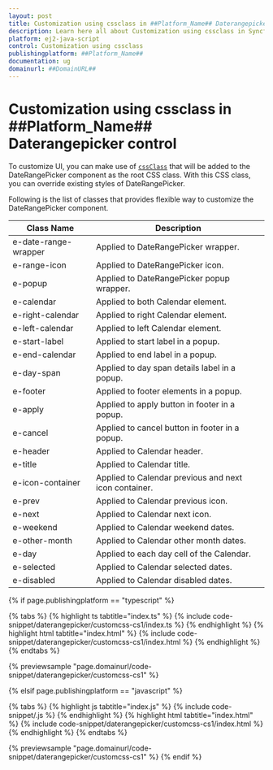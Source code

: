 ```yaml
---
layout: post
title: Customization using cssclass in ##Platform_Name## Daterangepicker control | Syncfusion
description: Learn here all about Customization using cssclass in Syncfusion ##Platform_Name## Daterangepicker control of Syncfusion Essential JS 2 and more.
platform: ej2-java-script
control: Customization using cssclass 
publishingplatform: ##Platform_Name##
documentation: ug
domainurl: ##DomainURL##
---
```


# Customization using cssclass in ##Platform_Name## Daterangepicker control

To customize UI, you can make use of [`cssClass`](../../api/daterangepicker#cssclass) that will be added to the DateRangePicker component as the root CSS class. With this CSS class, you can override existing styles of DateRangePicker.

Following is the list of classes that provides flexible way to customize the DateRangePicker component.

| **Class Name** | **Description** |
| --- | --- |
| e-date-range-wrapper | Applied to DateRangePicker wrapper. |
| e-range-icon | Applied to DateRangePicker icon. |
| e-popup | Applied to DateRangePicker popup wrapper.|
| e-calendar | Applied to both Calendar element. |
| e-right-calendar | Applied to right Calendar element. |
| e-left-calendar | Applied to left Calendar element. |
| e-start-label | Applied to start label in a popup. |
| e-end-calendar | Applied to end label in a popup. |
| e-day-span | Applied to day span details label in a popup. |
| e-footer | Applied to footer elements in a popup. |
| e-apply | Applied to apply button in footer in a popup. |
| e-cancel | Applied to cancel button in footer in a popup. |
| e-header | Applied to Calendar header.|
| e-title |Applied to Calendar title. |
| e-icon-container | Applied to Calendar previous and next icon container.|
| e-prev |  Applied to Calendar previous icon.|
| e-next | Applied to Calendar next icon.|
| e-weekend | Applied to Calendar weekend dates.|
| e-other-month |  Applied to Calendar other month dates.|
| e-day | Applied to each day cell of the Calendar.|
| e-selected | Applied to Calendar selected dates.|
| e-disabled | Applied to Calendar disabled dates.|

{% if page.publishingplatform == "typescript" %}

 {% tabs %}
{% highlight ts tabtitle="index.ts" %}
{% include code-snippet/daterangepicker/customcss-cs1/index.ts %}
{% endhighlight %}
{% highlight html tabtitle="index.html" %}
{% include code-snippet/daterangepicker/customcss-cs1/index.html %}
{% endhighlight %}
{% endtabs %}
        
{% previewsample "page.domainurl/code-snippet/daterangepicker/customcss-cs1" %}

{% elsif page.publishingplatform == "javascript" %}

{% tabs %}
{% highlight js tabtitle="index.js" %}
{% include code-snippet/.js %}
{% endhighlight %}
{% highlight html tabtitle="index.html" %}
{% include code-snippet/daterangepicker/customcss-cs1/index.html %}
{% endhighlight %}
{% endtabs %}

{% previewsample "page.domainurl/code-snippet/daterangepicker/customcss-cs1" %}
{% endif %}
